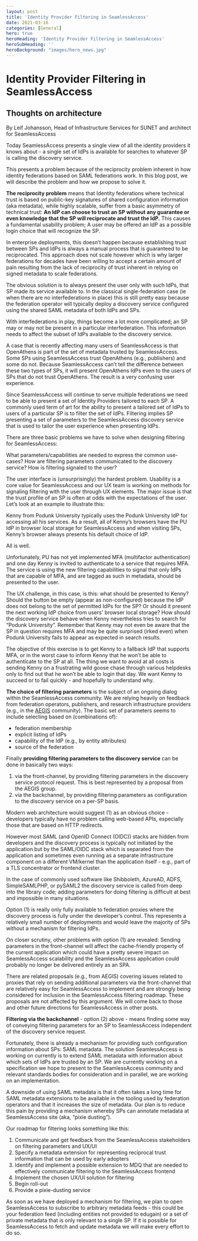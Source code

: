 ```yaml
---
layout: post
title: 'Identity Provider Filtering in SeamlessAccess'
date: 2021-03-16
categories: [General]
hero: true
heroHeading: 'Identity Provider Filtering in SeamlessAccess'
heroSubHeading: ''
heroBackground: "images/hero_news.jpg"
---
```

# Identity Provider Filtering in SeamlessAccess
## Thoughts on architecture
By Leif Johansson, Head of Infrastructure Services for SUNET and architect for SeamlessAccess

Today SeamlessAccess presents a single view of all the identity providers it knows about - a single set of IdPs is available for searches to whatever SP is calling the discovery service. 

This presents a problem because of the reciprocity problem inherent in how identity federations based on SAML federations work. In this blog post, we will describe the problem and how we propose to solve it.

**The reciprocity problem** means that Identity federations where technical trust is based on public-key signatures of shared configuration information (aka metadata), while highly scalable, suffer from a basic asymmetry of technical trust: **An IdP can choose to trust an SP without any guarantee or even knowledge that the SP will reciprocate and trust the IdP.** This causes a fundamental usability problem; A user may be offered an IdP as a possible login choice that will recognize the SP.

In enterprise deployments, this doesn’t happen because establishing trust between SPs and IdPs is always a manual process that is guaranteed to be reciprocated. This approach does not scale however which is why larger federations for decades have been willing to accept a certain amount of pain resulting from the lack of reciprocity of trust inherent in relying on signed metadata to scale federations.

The obvious solution is to always present the user only with such IdPs, that SP made its service available to. In the classical single-federation case (ie when there are no interfederations in place) this is still pretty easy because the federation operator will typically deploy a discovery service configured using the shared SAML metadata of both IdPs and SPs. 

With interfederations in play, things become a lot more complicated; an SP may or may not be present in a particular interfederation. This information needs to affect the subset of IdPs available to the discovery service. 

A case that is recently affecting many users of SeamlessAccess is that OpenAthens is part of the set of metadata trusted by SeamlessAccess. Some SPs using SeamlessAccess trust OpenAthens (e.g., publishers) and some do not. Because SeamlessAccess can’t tell the difference between these two types of SPs, it will present OpenAthens IdPs even to the users of SPs that do not trust OpenAthens. The result is a very confusing user experience.

Since SeamlessAccess will continue to serve multiple federations we need to be able to present a set of Identity Providers tailored to each SP. A commonly used term of art for the ability to present a tailored set of IdPs to users of a particular SP is to filter the set of IdPs. Filtering implies SP presenting a set of parameters to the SeamlessAccess discovery service that is used to tailor the user experience when presenting IdPs.

There are three basic problems we have to solve when designing filtering for SeamlessAccess:

What parameters/capabilities are needed to express the common use-cases?
How are filtering parameters communicated to the discovery service?
How is filtering signaled to the user?

The user interface is (unsurprisingly) the hardest problem. Usability is a core value for SeamlessAccess and our UX team is working on methods for signaling filtering with the user through UX elements. The major issue is that the trust profile of an SP is often at odds with the expectations of the user. Let’s look at an example to illustrate this:

Kenny from Podunk University typically uses the Podunk University IdP for accessing all his services. As a result, all of Kenny’s browsers have the PU IdP in browser local storage for SeamlessAccess and when visiting SPs, Kenny’s browser always presents his default choice of IdP. 

All is well. 

Unfortunately, PU has not yet implemented MFA (multifactor authentication) and one day Kenny is invited to authenticate to a service that requires MFA. The service is using the new filtering capabilities to signal that only IdPs that are capable of MFA, and are tagged as such in metadata, should be presented to the user. 

The UX challenge, in this case, is this: what should be presented to Kenny? Should the button be empty (appear as non-configured) because the IdP does not belong to the set of permitted IdPs for the SP? Or should it present the next working IdP choice from users' browser local storage? How should the discovery service behave when Kenny nevertheless tries to search for “Podunk University”. Remember that Kenny may not even be aware that the SP in question requires MFA and may be quite surprised (irked even) when Podunk University fails to appear as expected in search results.

The objective of this exercise is to get Kenny to a fallback IdP that supports MFA, or in the worst case to inform Kenny that he won’t be able to authenticate to the SP at all. The thing we want to avoid at all costs is sending Kenny on a frustrating wild goose chase through various helpdesks only to find out that he won’t be able to login that day. We want Kenny to succeed or to fail quickly - and hopefully to understand why.

**The choice of filtering parameters** is the subject of an ongoing dialog within the SeamlessAccess community. We are relying heavily on feedback from federation operators, publishers, and research infrastructure providers (e.g., in the [AEGIS](https://aegisresearch.eu/) community). The basic set of parameters seems to include selecting based on (combinations of):

- federation membership
- explicit listing of IdPs
- capability of the IdP (e.g., by entity attributes)
- source of the federation

Finally **providing filtering parameters to the discovery service** can be done in basically two ways:

1. via the front-channel, by providing filtering parameters in the discovery service protocol request. This is best represented by a proposal from the AEGIS group.
2. via the backchannel, by providing filtering parameters as configuration to the discovery service on a per-SP basis.

Modern web architecture would suggest (1) as an obvious choice - developers typically have no problem calling web-based APIs, especially those that are based on HTTP redirects. 

However most SAML (and OpenID Connect (OIDC)) stacks are hidden from developers and the discovery process is typically not initiated by the application but by the SAML/OIDC stack which is separated from the application and sometimes even running as a separate infrastructure component on a different VM/kernel than the application itself - e.g., part of a TLS concentrator or frontend cluster. 

In the case of commonly used software like Shibboleth, AzureAD, ADFS, SimpleSAMLPHP, or pySAML2 the discovery service is called from deep into the library code; adding parameters for doing filtering is difficult at best and impossible in many situations.

Option (1) is really only fully available to federation proxies where the discovery process is fully under the developer’s control. This represents a relatively small number of deployments and would leave the majority of SPs without a mechanism for filtering IdPs.

On closer scrutiny, other problems with option (1) are revealed: Sending parameters in the front-channel will affect the cache-friendly property of the current application which could have a pretty severe impact on SeamlessAccess scalability and the SeamlessAccess application could probably no longer be delivered entirely as an SPA.

There are related proposals (e.g., from AEGIS) covering issues related to proxies that rely on sending additional parameters via the front-channel that are relatively easy for SeamlessAccess to implement and are strongly being considered for inclusion in the SeamlessAccess filtering roadmap. These proposals are not affected by this argument. We will come back to those and other future directions for SeamlessAccess in other posts.

**Filtering via the backchannel** - option (2) above - means finding some way of conveying filtering parameters for an SP to SeamlessAccess independent of the discovery service request.

Fortunately, there is already a mechanism for providing such configuration information about SPs: SAML metadata. The solution SeamlessAccess is working on currently is to extend SAML metadata with information about which sets of IdPs are trusted by an SP. We are currently working on a specification we hope to present to the SeamlessAccess community and  relevant standards bodies for consideration and in parallel, we are working on an implementation.

A downside of using SAML metadata is that it often takes a long time for SAML metadata extensions to be available in the tooling used by federation operators and that it increases the size of metadata. Our plan is to reduce this pain by providing a mechanism whereby SPs can annotate metadata at SeamlessAccess site (aka, “pixie dusting”).

Our roadmap for filtering looks something like this:

1. Communicate and get feedback from the SeamlessAccess stakeholders on filtering parameters and UX/UI
2. Specify a metadata extension for representing reciprocal trust information that can be used by early adopters
3. Identify and implement a possible extension to MDQ that are needed to effectively communicate filtering to the SeamlessAccess frontend
4. Implement the chosen UX/UI solution for filtering
5. Begin roll-out
6. Provide a pixie-dusting service

As soon as we have deployed a mechanism for filtering, we plan to open SeamlessAccess to subscribe to arbitrary metadata feeds - this could be your federation feed (including entities not provided to edugain) or a set of private metadata that is only relevant to a single SP. If it is possible for SeamlessAccess to fetch and update metadata we will make every effort to do so.